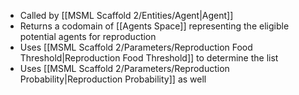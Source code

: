 - Called by [[MSML Scaffold 2/Entities/Agent|Agent]]
- Returns a codomain of [[Agents Space]] representing the eligible potential agents for reproduction
- Uses [[MSML Scaffold 2/Parameters/Reproduction Food Threshold|Reproduction Food Threshold]] to determine the list
- Uses [[MSML Scaffold 2/Parameters/Reproduction Probability|Reproduction Probability]] as well